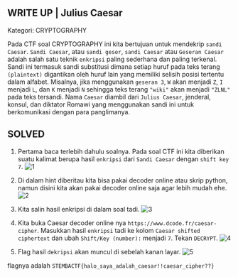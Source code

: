 WRITE UP | Julius Caesar
-------------------------------------
Kategori: CRYPTOGRAPHY

Pada CTF soal CRYPTOGRAPHY ini kita bertujuan untuk mendekrip `sandi Caesar`. `Sandi Caesar`, atau `sandi geser`, `sandi Caesar` atau `Geseran Caesar` adalah salah satu teknik `enkripsi` paling sederhana dan paling terkenal. Sandi ini termasuk sandi substitusi dimana setiap huruf pada teks terang `(plaintext)` digantikan oleh huruf lain yang memiliki selisih posisi tertentu dalam alfabet. Misalnya, jika menggunakan `geseran 3`, `W` akan menjadi `Z`, `I` menjadi `L`, dan `K` menjadi `N` sehingga teks terang `"wiki"` akan menjadi `"ZLNL"` pada teks tersandi. Nama `Caesar` diambil dari `Julius Caesar`, jenderal, konsul, dan diktator Romawi yang menggunakan sandi ini untuk berkomunikasi dengan para panglimanya.

SOLVED
------------------------------
1. Pertama baca terlebih dahulu soalnya. Pada soal CTF ini kita diberikan suatu kalimat berupa hasil `enkripsi` dari `Sandi Caesar` dengan `shift key 7`. 
![1](https://user-images.githubusercontent.com/113501500/213875560-9a307314-e58d-43b3-947e-465f72c212c7.png)

2. Di dalam hint diberitau kita bisa pakai decoder online atau skrip python, namun disini kita akan pakai decoder online saja agar lebih mudah ehe.
![2](https://user-images.githubusercontent.com/113501500/213875565-7994d19e-87a0-4709-81f8-c1997041e714.png)

3. Kita salin hasil enkripsi di dalam soal tadi.
![3](https://user-images.githubusercontent.com/113501500/213875566-abef9093-666e-43fd-ad07-f5c4035f06c1.png)

4. Kita buka Caesar decoder online nya `https://www.dcode.fr/caesar-cipher`. Masukkan hasil `enkripsi` tadi ke kolom `Caesar shifted ciphertext` dan ubah `Shift/Key (number):` menjadi `7`. Tekan `DECRYPT`.
![4](https://user-images.githubusercontent.com/113501500/213875571-5ef7dc11-7cf0-4590-9e0b-380730a959a0.png)

5. Flag hasil `dekripsi` akan muncul di sebelah kanan layar.
![5](https://user-images.githubusercontent.com/113501500/213875579-95b05018-4f02-47db-95bd-4183c5935d68.png)

flagnya adalah `STEMBACTF{halo_saya_adalah_caesar!!caesar_cipher??}`
